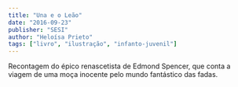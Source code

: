 ```yaml
---
title: "Una e o Leão"
date: "2016-09-23"
publisher: "SESI"
author: "Heloísa Prieto"
tags: ["livro", "ilustração", "infanto-juvenil"]
---
```

Recontagem do épico renascetista de Edmond Spencer, que conta a viagem de uma moça inocente pelo mundo fantástico das fadas.